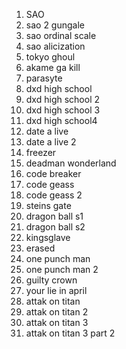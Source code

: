 1) SAO
2) sao 2 gungale
3) sao ordinal scale
4) sao alicization
5) tokyo ghoul
6) akame ga kill
7) parasyte
8) dxd high school
9) dxd high school 2
10) dxd high school 3
11) dxd high school4
12) date a live
13) date a live 2
14) freezer
15) deadman wonderland
16) code breaker
17) code geass
18) code geass 2
19) steins gate
20) dragon ball s1
21) dragon ball s2
22) kingsglave
23) erased
24) one punch man
25) one punch man 2
26) guilty crown
27) your lie in april
28) attak on titan
29) attak on titan 2
30) attak on titan 3
31) attak on titan 3 part 2